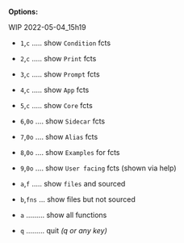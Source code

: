 **Options:**

WIP 2022-05-04_15h19

- `1`,`c` ..... show `Condition` fcts
- `2`,`c` ..... show `Print` fcts
- `3`,`c` ..... show `Prompt` fcts
- `4`,`c` ..... show `App` fcts
- `5`,`c` ..... show `Core` fcts
- `6`,`0o` .... show `Sidecar` fcts
- `7`,`0o` .... show `Alias` fcts
- `8`,`0o` .... show `Examples` for fcts
- `9`,`0o` .... show `User facing` fcts (shown via help)

- `a`,`f` ..... show `files` and sourced
- `b`,`fns` ... show files but not sourced
- `a` ......... show all functions
- `q` ......... quit _(q or any key)_
